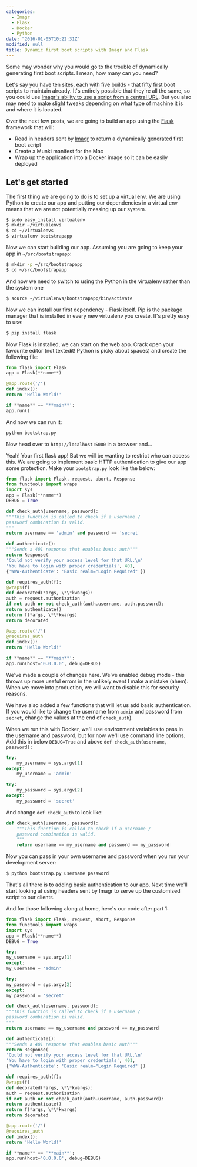```yaml
---
categories:
  - Imagr
  - Flask
  - Docker
  - Python
date: "2016-01-05T10:22:31Z"
modified: null
title: Dynamic first boot scripts with Imagr and Flask
---
```


Some may wonder why you would go to the trouble of dynamically generating first boot scripts. I mean, how many can you need?

Let's say you have ten sites, each with five builds - that fifty first boot scripts to maintain already. It's entirely possible that they're all the same, so you could use [Imagr's ability to use a script from a central URL](https://github.com/grahamgilbert/imagr/wiki/Workflow-Config#scripts). But you also may need to make slight tweaks depending on what type of machine it is and where it is located.

Over the next few posts, we are going to build an app using the [Flask](http://flask.pocoo.org) framework that will:

- Read in headers sent by [Imagr](https://github.com/grahamgilbert/) to return a dynamically generated first boot script
- Create a Munki manifest for the Mac
- Wrap up the application into a Docker image so it can be easily deployed<!--more-->

## Let's get started

The first thing we are going to do is to set up a virtual env. We are using Python to create our app and putting our dependencies in a virtual env means that we are not potentially messing up our system.

```bash
$ sudo easy_install virtualenv
$ mkdir ~/virtualenvs
$ cd ~/virtualenvs
$ virtualenv bootstrapapp
```

Now we can start building our app. Assuming you are going to keep your app in `~/src/bootstrapapp`:

```bash
$ mkdir -p ~/src/bootstrapapp
$ cd ~/src/bootstrapapp
```

And now we need to switch to using the Python in the virtualenv rather than the system one

```bash
$ source ~/virtualenvs/bootstrapapp/bin/activate
```

Now we can install our first dependency - Flask itself. Pip is the package manager that is installed in every new virtualenv you create. It's pretty easy to use:

```bash
$ pip install flask
```

Now Flask is installed, we can start on the web app. Crack open your favourite editor (not textedit! Python is picky about spaces) and create the following file:

``` python ~/src/bootstrapapp/bootstrap.py
from flask import Flask
app = Flask(**name**)

@app.route('/')
def index():
return 'Hello World!'

if **name** == '**main**':
app.run()

````

And now we can run it:

``` bash
python bootstrap.py
````

Now head over to `http://localhost:5000` in a browser and...

Yeah! Your first flask app! But we will be wanting to restrict who can access this. We are going to implement basic HTTP authentication to give our app some protection. Make your `bootstrap.py` look like the below:

``` python ~/src/bootstrapapp/bootstrap.py
from flask import Flask, request, abort, Response
from functools import wraps
import sys
app = Flask(**name**)
DEBUG = True

def check_auth(username, password):
"""This function is called to check if a username /
password combination is valid.
"""
return username == 'admin' and password == 'secret'

def authenticate():
"""Sends a 401 response that enables basic auth"""
return Response(
'Could not verify your access level for that URL.\n'
'You have to login with proper credentials', 401,
{'WWW-Authenticate': 'Basic realm="Login Required"'})

def requires_auth(f):
@wraps(f)
def decorated(*args, \*\*kwargs):
auth = request.authorization
if not auth or not check_auth(auth.username, auth.password):
return authenticate()
return f(*args, \*\*kwargs)
return decorated

@app.route('/')
@requires_auth
def index():
return 'Hello World!'

if **name** == '**main**':
app.run(host='0.0.0.0', debug=DEBUG)

````

We've made a couple of changes here. We've enabled debug mode - this throws up more useful errors in the unlikely event I make a mistake (ahem). When we move into production, we will want to disable this for security reasons.

We have also added a few functions that will let us add basic authentication. If you would like to change the username from ``admin`` and password from ``secret``, change the values at the end of ``check_auth``).

When we run this with Docker, we'll use environment variables to pass in the username and password, but for now we'll use command line options. Add this in below ``DEBUG=True`` and above ``def check_auth(username, password):``

``` python linenos:false
try:
    my_username = sys.argv[1]
except:
    my_username = 'admin'

try:
    my_password = sys.argv[2]
except:
    my_password = 'secret'
````

And change `def check_auth` to look like:

```python linenos:false
def check_auth(username, password):
    """This function is called to check if a username /
    password combination is valid.
    """
    return username == my_username and password == my_password
```

Now you can pass in your own username and password when you run your development server:

```bash
$ python bootstrap.py username password
```

That's all there is to adding basic authentication to our app. Next time we'll start looking at using headers sent by Imagr to serve up the customised script to our clients.

And for those following along at home, here's our code after part 1:

``` python ~/src/bootstrapapp/bootstrap.py
from flask import Flask, request, abort, Response
from functools import wraps
import sys
app = Flask(**name**)
DEBUG = True

try:
my_username = sys.argv[1]
except:
my_username = 'admin'

try:
my_password = sys.argv[2]
except:
my_password = 'secret'

def check_auth(username, password):
"""This function is called to check if a username /
password combination is valid.
"""
return username == my_username and password == my_password

def authenticate():
"""Sends a 401 response that enables basic auth"""
return Response(
'Could not verify your access level for that URL.\n'
'You have to login with proper credentials', 401,
{'WWW-Authenticate': 'Basic realm="Login Required"'})

def requires_auth(f):
@wraps(f)
def decorated(*args, \*\*kwargs):
auth = request.authorization
if not auth or not check_auth(auth.username, auth.password):
return authenticate()
return f(*args, \*\*kwargs)
return decorated

@app.route('/')
@requires_auth
def index():
return 'Hello World!'

if **name** == '**main**':
app.run(host='0.0.0.0', debug=DEBUG)

```

```
